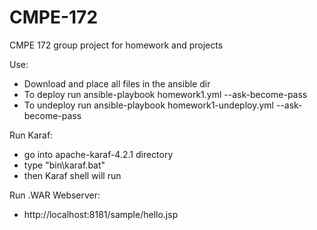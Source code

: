 # CMPE-172
CMPE 172 group project for homework and projects

Use:
 - Download and place all files in the ansible dir
 - To deploy run ansible-playbook homework1.yml --ask-become-pass
 - To undeploy run ansible-playbook homework1-undeploy.yml --ask-become-pass
 
Run Karaf:
 - go into apache-karaf-4.2.1 directory
 - type "bin\karaf.bat"
 - then Karaf shell will run

Run .WAR Webserver:
  - http://localhost:8181/sample/hello.jsp
